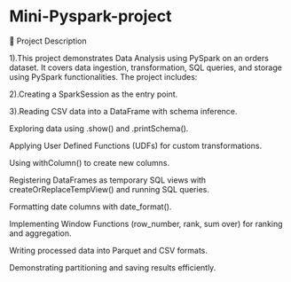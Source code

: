# Mini-Pyspark-project
📌 Project Description

1).This project demonstrates Data Analysis using PySpark on an orders dataset. It covers data ingestion, transformation, SQL queries, and storage using PySpark functionalities. The project includes:

2).Creating a SparkSession as the entry point.

3).Reading CSV data into a DataFrame with schema inference.

Exploring data using .show() and .printSchema().

Applying User Defined Functions (UDFs) for custom transformations.

Using withColumn() to create new columns.

Registering DataFrames as temporary SQL views with createOrReplaceTempView() and running SQL queries.

Formatting date columns with date_format().

Implementing Window Functions (row_number, rank, sum over) for ranking and aggregation.

Writing processed data into Parquet and CSV formats.

Demonstrating partitioning and saving results efficiently.
